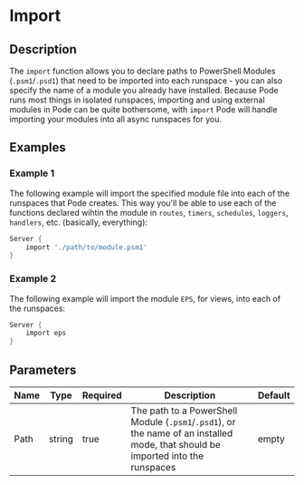 # Import

## Description

The `import` function allows you to declare paths to PowerShell Modules (`.psm1`/`.psd1`) that need to be imported into each runspace - you can also specify the name of a module you already have installed. Because Pode runs most things in isolated runspaces, importing and using external modules in Pode can be quite bothersome, with `import` Pode will handle importing your modules into all async runspaces for you.

## Examples

### Example 1

The following example will import the specified module file into each of the runspaces that Pode creates. This way you'll be able to use each of the functions declared wihtin the module in `routes`, `timers`, `schedules`, `loggers`, `handlers`, etc. (basically, everything):

```powershell
Server {
    import './path/to/module.psm1'
}
```

### Example 2

The following example will import the module `EPS`, for views, into each of the runspaces:

```powershell
Server {
    import eps
}
```

## Parameters

| Name | Type | Required | Description | Default |
| ---- | ---- | -------- | ----------- | ------- |
| Path | string | true | The path to a PowerShell Module (`.psm1`/`.psd1`), or the name of an installed mode, that should be imported into the runspaces | empty |

